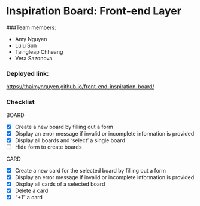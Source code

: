 # Inspiration Board: Front-end Layer

###Team members: 
- Amy Nguyen
- Lulu Sun
- Taingleap Chheang
- Vera Sazonova

### Deployed link:
https://thaimynguyen.github.io/front-end-inspiration-board/

### Checklist
BOARD
- [x] Create a new board by filling out a form 
- [x] Display an error message if invalid or incomplete information is provided
- [x] Display all boards and ‘select’ a single board 
- [ ] Hide form to create boards

CARD
- [x] Create a new card for the selected board by filling out a form 
- [x] Display an error message if invalid or incomplete information is provided
- [x] Display all cards of a selected board 
- [x] Delete a card 
- [x] “+1” a card
